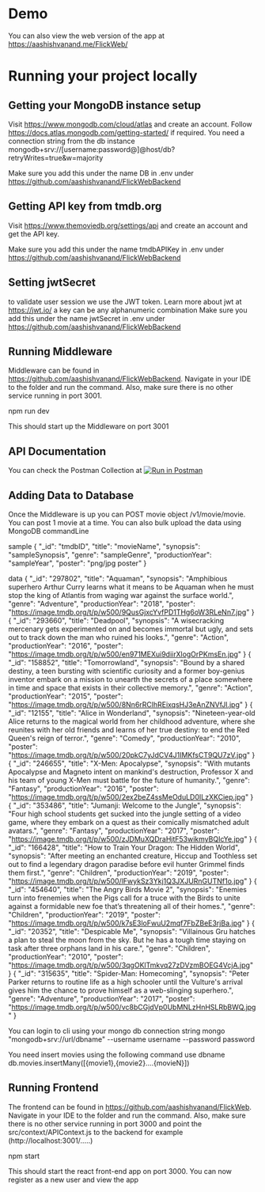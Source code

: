 # Demo
You can also view the web version of the app at https://aashishvanand.me/FlickWeb/

# Running your project locally
## Getting your MongoDB instance setup
Visit https://www.mongodb.com/cloud/atlas and create an account. Follow https://docs.atlas.mongodb.com/getting-started/ if required.
You need a connection string from the db instance
mongodb+srv://[username:password@]@host/db?retryWrites=true&w=majority

Make sure you add this under the name DB in .env under https://github.com/aashishvanand/FlickWebBackend


## Getting API key from tmdb.org
Visit https://www.themoviedb.org/settings/api and create an account and get the API key.

Make sure you add this under the name tmdbAPIKey in .env under https://github.com/aashishvanand/FlickWebBackend


## Setting jwtSecret
to validate user session we use the JWT token. Learn more about jwt at https://jwt.io/
a key can be any alphanumeric combination
Make sure you add this under the name jwtSecret in .env under https://github.com/aashishvanand/FlickWebBackend


## Running Middleware
Middleware can be found in https://github.com/aashishvanand/FlickWebBackend. Navigate in your IDE to the folder and run the command. Also, make sure there is no other service running in port 3001. 

npm run dev

This should start up the Middleware on port 3001


## API Documentation
You can check the Postman Collection at [![Run in Postman](https://run.pstmn.io/button.svg)](https://app.getpostman.com/run-collection/8059f60c0fc4a069dabd)

## Adding Data to Database
Once the Middleware is up you can POST movie object /v1/movie/movie. You can post 1 movie at a time. You can also bulk upload the data using MongoDB commandLine

sample
        { 
            "_id": "tmdbID",
            "title": "movieName",
            "synopsis": "sampleSynopsis",
            "genre": "sampleGenre",
            "productionYear": "sampleYear",
            "poster": "png/jpg poster"
        }

data
        {
            "_id": "297802",
            "title": "Aquaman",
            "synopsis": "Amphibious superhero Arthur Curry learns what it means to be Aquaman when he must stop the king of Atlantis from waging war against the surface world.",
            "genre": "Adventure",
            "productionYear": "2018",
            "poster": "https://image.tmdb.org/t/p/w500/9QusGjxcYvfPD1THg6oW3RLeNn7.jpg"
        }
        {
            "_id": "293660",
            "title": "Deadpool",
            "synopsis": "A wisecracking mercenary gets experimented on and becomes immortal but ugly, and sets out to track down the man who ruined his looks.",
            "genre": "Action",
            "productionYear": "2016",
            "poster": "https://image.tmdb.org/t/p/w500/en971MEXui9diirXlogOrPKmsEn.jpg"
        }
        {
            "_id": "158852",
            "title": "Tomorrowland",
            "synopsis": "Bound by a shared destiny, a teen bursting with scientific curiosity and a former boy-genius inventor embark on a mission to unearth the secrets of a place somewhere in time and space that exists in their collective memory.",
            "genre": "Action",
            "productionYear": "2015",
            "poster": "https://image.tmdb.org/t/p/w500/8Nn6rRClhREixqsHJ3eAnZNVfJl.jpg"
        }
        {
            "_id": "12155",
            "title": "Alice in Wonderland",
            "synopsis": "Nineteen-year-old Alice returns to the magical world from her childhood adventure, where she reunites with her old friends and learns of her true destiny: to end the Red Queen's reign of terror.",
            "genre": "Comedy",
            "productionYear": "2010",
            "poster": "https://image.tmdb.org/t/p/w500/20pkC7yJdCV4J1IMKfsCT9QU7zV.jpg"
        }
        {
            "_id": "246655",
            "title": "X-Men: Apocalypse",
            "synopsis": "With mutants Apocalypse and Magneto intent on mankind's destruction, Professor X and his team of young X-Men must battle for the future of humanity.",
            "genre": "Fantasy",
            "productionYear": "2016",
            "poster": "https://image.tmdb.org/t/p/w500/2ex2beZ4ssMeOduLD0ILzXKCiep.jpg"
        }
        {
            "_id": "353486",
            "title": "Jumanji: Welcome to the Jungle",
            "synopsis": "Four high school students get sucked into the jungle setting of a video game, where they embark on a quest as their comically mismatched adult avatars.",
            "genre": "Fantasy",
            "productionYear": "2017",
            "poster": "https://image.tmdb.org/t/p/w500/zJDMuXQDraHjtF53wikmyBQIcYe.jpg"
        }
        {
            "_id": "166428",
            "title": "How to Train Your Dragon: The Hidden World",
            "synopsis": "After meeting an enchanted creature, Hiccup and Toothless set out to find a legendary dragon paradise before evil hunter Grimmel finds them first.",
            "genre": "Children",
            "productionYear": "2019",
            "poster": "https://image.tmdb.org/t/p/w500/lFwykSz3Ykj1Q3JXJURnGUTNf1o.jpg"
        }
        {
            "_id": "454640",
            "title": "The Angry Birds Movie 2",
            "synopsis": "Enemies turn into frenemies when the Pigs call for a truce with the Birds to unite against a formidable new foe that’s threatening all of their homes.",
            "genre": "Children",
            "productionYear": "2019",
            "poster": "https://image.tmdb.org/t/p/w500/k7sE3loFwuU2mqf7FbZBeE3rjBa.jpg"
        }
        {
            "_id": "20352",
            "title": "Despicable Me",
            "synopsis": "Villainous Gru hatches a plan to steal the moon from the sky. But he has a tough time staying on task after three orphans land in his care.",
            "genre": "Children",
            "productionYear": "2010",
            "poster": "https://image.tmdb.org/t/p/w500/3qgOKlTmkvq27zDVzmBOEG4VcjA.jpg"
        }
        {
            "_id": "315635",
            "title": "Spider-Man: Homecoming",
            "synopsis": "Peter Parker returns to routine life as a high schooler until the Vulture's arrival gives him the chance to prove himself as a web-slinging superhero.",
            "genre": "Adventure",
            "productionYear": "2017",
            "poster": "https://image.tmdb.org/t/p/w500/vc8bCGjdVp0UbMNLzHnHSLRbBWQ.jpg"
        }

You can login to cli using your mongo db connection string 
mongo "mongodb+srv://url/dbname" --username username --password password

You need insert movies using the following command
use dbname
db.movies.insertMany([{movie1},{movie2}....{movieN}])


## Running Frontend
The frontend can be found in https://github.com/aashishvanand/FlickWeb. Navigate in your IDE to the folder and run the command. Also, make sure there is no other service running in port 3000 and point the src/context/APIContext.js to the backend for example (http://localhost:3001/.....)

npm start

This should start the react front-end app on port 3000. You can now register as a new user and view the app